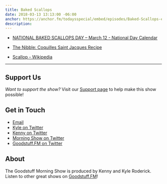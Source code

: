 ```yaml
---
title: Baked Scallops
date: 2018-03-13 13:13:00 -06:00
anchor: https://anchor.fm/todaysspecial/embed/episodes/Baked-Scallops-e15p20/a-a2l4pf
description: 
---
```


* [NATIONAL BAKED SCALLOPS DAY – March 12 - National Day Calendar](https://nationaldaycalendar.com/national-baked-scallops-day-march-12/)

* [The Nibble: Coquilles Saint Jacques Recipe](https://www.thenibble.com/reviews/main/fish/seafood/coquilles-saint-jacques.asp)

* [Scallop - Wikipedia](https://en.wikipedia.org/wiki/Scallop)

***

## Support Us
*Want to support the show?* Visit our [Support page](https://goodstuff.fm/support) to help make this show possible!

## Get in Touch
* [Email](mailto:kyle@goodstuff.fm)
* [Kyle on Twitter](http://twitter.com/dogburps)
* [Kenny on Twitter](http://twitter.com/pizzarobotics)
* [Morning Show on Twitter](http://twitter.com/morningshowam)
* [Goodstuff.FM on Twitter](http://twitter.com/goodstufffm)

## About
The Goodstuff Morning Show is produced by Kenny and Kyle Roderick. Listen to other great shows on [Goodstuff.FM](http://goodstuff.fm/shows)!